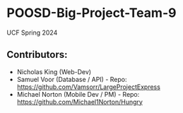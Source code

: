 # POOSD-Big-Project-Team-9
UCF Spring 2024
## Contributors:
  - Nicholas King (Web-Dev)
  - Samuel Voor (Database / API) - Repo: https://github.com/Vamsorr/LargeProjectExpress 
  - Michael Norton (Mobile Dev / PM) - Repo: https://github.com/Michael1Norton/Hungry
